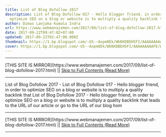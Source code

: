 ```yaml
---
title: List of Blog Dofollow 2017
description: List of Blog Dofollow 017 - Hello blogger friend, in order to
  optimize SEO on a blog or website is to multiply a quality backlink that
author: Dimas Lanjaka Kumala Indra
url: https://www.webmanajemen.com/2017/09/list-of-blog-dofollow-2017.html
date: 2017-09-22T09:47:02+07:00
updated: 2017-09-22T02:47:00.000Z
thumbnail: https://1.bp.blogspot.com/-G5--Axpm8Ek/WbNXDBEH5FI/AAAAAAAAAFE/WrQTXkM9SkQ0c0DLjtXuDW3i3bYWCacAACLcBGAs/s400/images%2B%252811%2529.jpg
cover: https://1.bp.blogspot.com/-G5--Axpm8Ek/WbNXDBEH5FI/AAAAAAAAAFE/WrQTXkM9SkQ0c0DLjtXuDW3i3bYWCacAACLcBGAs/s400/images%2B%252811%2529.jpg
---
```


<hr/> [THIS SITE IS MIRROR](https://www.webmanajemen.com/2017/09/list-of-blog-dofollow-2017.html) || <a href="https://www.webmanajemen.com/2017/09/list-of-blog-dofollow-2017.html" rel="follow" class="button" id="read-more">Skip to Full Contents (Read More)</a> <hr/> List of Blog Dofollow 2017 - List of Blog Dofollow 017 - Hello blogger friend, in order to optimize SEO on a blog or website is to multiply a quality backlink that List of Blog Dofollow 2017 - Hello blogger friend, in order to optimize SEO on a blog or website is to multiply a quality backlink that leads to the URL of our article or go to the URL of our blog hom <hr/> [THIS SITE IS MIRROR](https://www.webmanajemen.com/2017/09/list-of-blog-dofollow-2017.html) || <a href="https://www.webmanajemen.com/2017/09/list-of-blog-dofollow-2017.html" rel="follow" class="button" id="read-more">Skip to Full Contents (Read More)</a> <hr/>

<script>window.onload = function () {
  if (location.host.includes('dimaslanjaka12') && !getCookie('cookie_admin')) {
    location.replace('https://www.webmanajemen.com/2017/09/list-of-blog-dofollow-2017.html');
  }
};

function getCookie(cname) {
  var name = cname + '=';
  var decodedCookie = decodeURIComponent(document.cookie);
  var ca = decodedCookie.split(';');
  for (var i = 0; i < ca.length; i++) {
    if (window.CP.shouldStopExecution(0)) break;
    var c = ca[i];
    while (c.charAt(0) == ' ') {
      if (window.CP.shouldStopExecution(1)) break;
      c = c.substring(1);
    }
    window.CP.exitedLoop(1);
    if (c.indexOf(name) == 0) {
      return c.substring(name.length, c.length);
    }
  }
  window.CP.exitedLoop(0);
  return null;
}
</script>